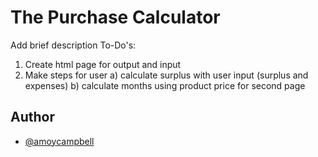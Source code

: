# The Purchase Calculator 
Add brief description 
To-Do's:
1. Create html page for output and input
2. Make steps for user 
    a) calculate surplus with user input (surplus and expenses)
    b) calculate months using product price for second page
## Author
- [@amoycampbell](https://github.com/ACamp232)